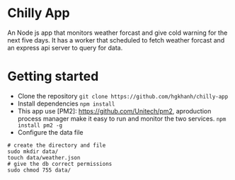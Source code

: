 # Chilly App
An Node js app that monitors weather forcast and give cold warning for the next five days. It has a worker that scheduled to fetch weather forcast and an express api server to query for data.

# Getting started
- Clone the repository
`git clone https://github.com/hgkhanh/chilly-app`
- Install dependencies
`npm install`
- This app use [PM2]: https://github.com/Unitech/pm2, aproduction process manager make it easy to run and monitor the two services.
`npm install pm2 -g`
- Configure the data file
```
# create the directory and file
sudo mkdir data/
touch data/weather.json
# give the db correct permissions
sudo chmod 755 data/
```


